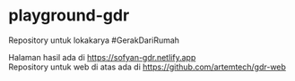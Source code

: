 # playground-gdr
Repository untuk lokakarya #GerakDariRumah

Halaman hasil ada di https://sofyan-gdr.netlify.app  
Repository untuk web di atas ada di https://github.com/artemtech/gdr-web
